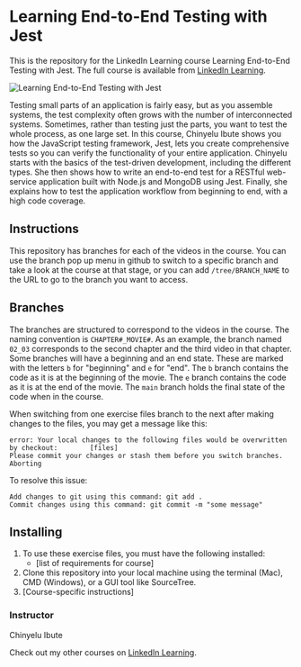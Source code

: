 # Learning End-to-End Testing with Jest
This is the repository for the LinkedIn Learning course Learning End-to-End Testing with Jest. The full course is available from [LinkedIn Learning][lil-course-url].

![Learning End-to-End Testing with Jest][lil-thumbnail-url] 

Testing small parts of an application is fairly easy, but as you assemble systems, the test complexity often grows with the number of interconnected systems. Sometimes, rather than testing just the parts, you want to test the whole process, as one large set. In this course, Chinyelu Ibute shows you how the JavaScript testing framework, Jest, lets you create comprehensive tests so you can verify the functionality of your entire application. Chinyelu starts with the basics of the test-driven development, including the different types. She then shows how to write an end-to-end test for a RESTful web-service application built with Node.js and MongoDB using Jest. Finally, she explains how to test the application workflow from beginning to end, with a high code coverage.

## Instructions
This repository has branches for each of the videos in the course. You can use the branch pop up menu in github to switch to a specific branch and take a look at the course at that stage, or you can add `/tree/BRANCH_NAME` to the URL to go to the branch you want to access.

## Branches
The branches are structured to correspond to the videos in the course. The naming convention is `CHAPTER#_MOVIE#`. As an example, the branch named `02_03` corresponds to the second chapter and the third video in that chapter. 
Some branches will have a beginning and an end state. These are marked with the letters `b` for "beginning" and `e` for "end". The `b` branch contains the code as it is at the beginning of the movie. The `e` branch contains the code as it is at the end of the movie. The `main` branch holds the final state of the code when in the course.

When switching from one exercise files branch to the next after making changes to the files, you may get a message like this:

    error: Your local changes to the following files would be overwritten by checkout:        [files]
    Please commit your changes or stash them before you switch branches.
    Aborting

To resolve this issue:
	
    Add changes to git using this command: git add .
	Commit changes using this command: git commit -m "some message"

## Installing
1. To use these exercise files, you must have the following installed:
	- [list of requirements for course]
2. Clone this repository into your local machine using the terminal (Mac), CMD (Windows), or a GUI tool like SourceTree.
3. [Course-specific instructions]


### Instructor

Chinyelu Ibute 
                            


                            

Check out my other courses on [LinkedIn Learning](https://www.linkedin.com/learning/instructors/chinyelu-ibute).

[lil-course-url]: https://www.linkedin.com/learning/learning-end-to-end-testing-with-jest
[lil-thumbnail-url]: https://cdn.lynda.com/course/2883169/2883169-1634846529237-16x9.jpg

